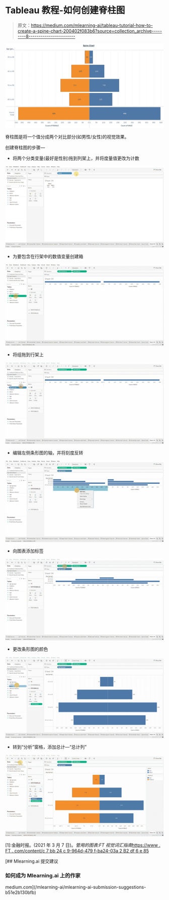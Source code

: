 # Tableau 教程-如何创建脊柱图

> 原文：<https://medium.com/mlearning-ai/tableau-tutorial-how-to-create-a-spine-chart-200402f083b6?source=collection_archive---------8----------------------->

![](img/caf6835604570a08588d24c34f29ccfb.png)

脊柱图是将一个值分成两个对比部分(如男性/女性)的视觉效果。

创建脊柱图的步骤—

*   将两个分类变量(最好是性别)拖到列架上，并将度量值更改为计数

![](img/bf5d0c1cca2fc426024b39fbe1aa7082.png)

*   为要包含在行架中的数值变量创建箱

![](img/a4124db3237b118d654041f37c55f342.png)

*   将组拖到行架上

![](img/733c879818283537f5c86cb9b68834ba.png)

*   编辑左侧条形图的轴，并将刻度反转

![](img/7b1bf13020fae14f36f73ae4367d6701.png)

*   向图表添加标签

![](img/0f5b2dd0f21ab3e97eb652526081ccf0.png)

*   更改条形图的颜色

![](img/9d0b37104c85975bcb6b3c1cc62befe1.png)

*   转到“分析”窗格，添加总计—“总计列”

![](img/17e1b090dfebc19646a657b155bcb4f3.png)

[1]:金融时报。(2021 年 3 月 7 日)。*管用的图表:FT 视觉词汇指南*[https://www . FT . com/content/c 7 bb 24 c 9-964d-479 f-ba24-03a 2 B2 df 6 e 85](https://www.ft.com/content/c7bb24c9-964d-479f-ba24-03a2b2df6e85)

[](/mlearning-ai/mlearning-ai-submission-suggestions-b51e2b130bfb) [## Mlearning.ai 提交建议

### 如何成为 Mlearning.ai 上的作家

medium.com](/mlearning-ai/mlearning-ai-submission-suggestions-b51e2b130bfb)